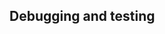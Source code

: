  Debugging and testing
--------------------------------------------------------------------------------

